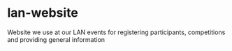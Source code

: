 lan-website
===========

Website we use at our LAN events for registering participants, competitions and providing general information
